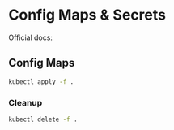 #  Config Maps & Secrets  
Official docs:  


## Config Maps   

```bash
kubectl apply -f .
```

### Cleanup

```bash
kubectl delete -f .
```
